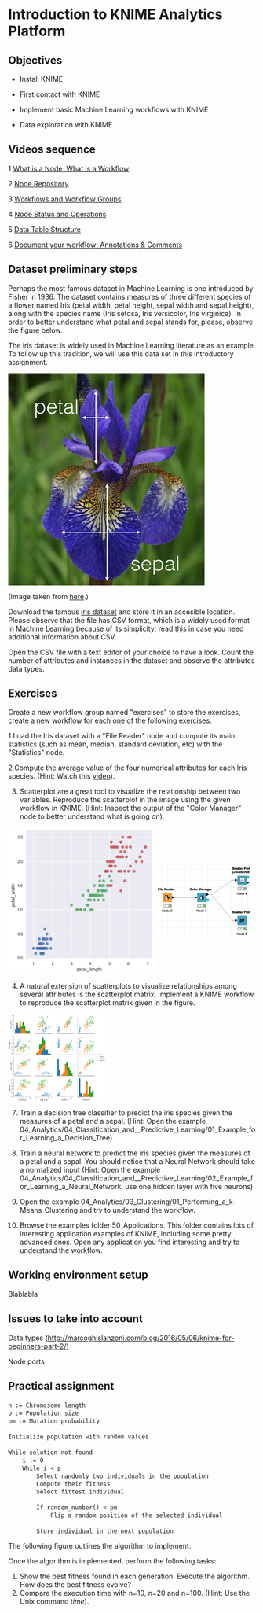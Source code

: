 # Introduction to KNIME Analytics Platform

## Objectives

* Install KNIME

* First contact with KNIME

* Implement basic Machine Learning workflows with KNIME

* Data exploration with KNIME

## Videos sequence

1 [What is a Node, What is a Workflow](https://www.knime.com/knime-introductory-course/chapter1/section2/what-is-a-node-what-is-a-workflow)

2 [Node Repository](https://www.knime.com/knime-introductory-course/chapter1/section2/node-repository)

3 [Workflows and Workflow Groups](https://www.knime.com/knime-introductory-course/chapter1/section3/workflows-and-workflow-groups)

4 [Node Status and Operations](https://www.knime.com/knime-introductory-course/chapter1/section3/node-status-and-operations)

5 [Data Table Structure](https://www.knime.com/knime-introductory-course/chapter1/section3/data-table-structure)

6 [Document your workflow: Annotations & Comments](https://www.knime.com/knime-introductory-course/chapter1/section3/document-your-workflow-annotations-and-comments)

## Dataset preliminary steps

Perhaps the most famous dataset in Machine Learning is one introduced by Fisher in 1936. The dataset contains measures of three different species of a flower named Iris (petal width, petal height, sepal width and sepal height), along with the species name (Iris setosa, Iris versicolor, Iris virginica). In order to better understand what petal and sepal stands for, please, observe the figure below. 

The iris dataset is widely used in Machine Learning literature as an example. To follow up this tradition, we will use this data set in this introductory assignment.

<img align="center" src="iris_petal_sepal.png" width="400">

(Image taken from [here](http://blog.kaggle.com/2015/04/22/scikit-learn-video-3-machine-learning-first-steps-with-the-iris-dataset/).)

Download the famous [iris dataset](iris.csv) and store it in an accesible location. Please observe that the file has CSV format, which is a widely used format in Machine Learning because of its simplicity; read [this](https://en.wikipedia.org/wiki/Comma-separated_values#Example) in case you need additional information about CSV.

Open the CSV file with a text editor of your choice to have a look. Count the number of attributes and instances in the dataset and observe the attributes data types.

## Exercises

Create a new workflow group named "exercises" to store the exercises, create a new workflow for each one of the following exercises.

1 Load the Iris dataset with a "File Reader" node and compute its main statistics (such as mean, median, standard deviation, etc) with the "Statistics" node.

2 Compute the average value of the four numerical attributes for each Iris species. (Hint: Watch this [video](https://www.youtube.com/watch?v=JQ-OWMt48ew)).

3. Scatterplot are a great tool to visualize the relationship between two variables. Reproduce the scatterplot in the image using the given workflow in KNIME. (Hint: Inspect the output of the "Color Manager" node to better understand what is going on).

<img align="center" src="scatter.png" width="300"><img align="center" src="scatterworkflow.png" width="200">

4. A natural extension of scatterplots to visualize relationships among several attributes is the scatterplot matrix. Implement a KNIME workflow to reproduce the scatterplot matrix given in the figure.

<img align="center" src="scattermatrix.png" width="200">

7. Train a decision tree classifier to predict the iris species given the measures of a petal and a sepal. (Hint: Open the example 04_Analytics/04_Classification_and__Predictive_Learning/01_Example_for_Learning_a_Decision_Tree)

8. Train a neural network to predict the iris species given the measures of a petal and a sepal. You should notice that a Neural Network should take a normalized input (Hint: Open the example 04_Analytics/04_Classification_and__Predictive_Learning/02_Example_for_Learning_a_Neural_Network, use one hidden layer with five neurons)

9. Open the example 04_Analytics/03_Clustering/01_Performing_a_k-Means_Clustering and try to understand the workflow.

10. Browse the examples folder 50_Applications. This folder contains lots of interesting application examples of KNIME, including some pretty advanced ones. Open any application you find interesting and try to understand the workflow.

## Working environment setup

Blablabla

## Issues to take into account

Data types (http://marcoghislanzoni.com/blog/2016/05/06/knime-for-beginners-part-2/)

Node ports

## Practical assignment

```
n := Chromosome length
p := Population size
pm := Mutation probability

Initialize population with random values

While solution not found
	i := 0
	While i < p
		Select randomly two individuals in the population
		Compute their fitness
		Select fittest individual

		If random_number() < pm 
			Flip a random position of the selected individual

		Store individual in the next population

```

The following figure outlines the algorithm to implement.


Once the algorithm is implemented, perform the following tasks:

1. Show the best fitness found in each generation. Execute the algorithm. How does the best fitness evolve?
2. Compare the execution time with n=10, n=20 and n=100. (Hint: Use the Unix command *time*).

